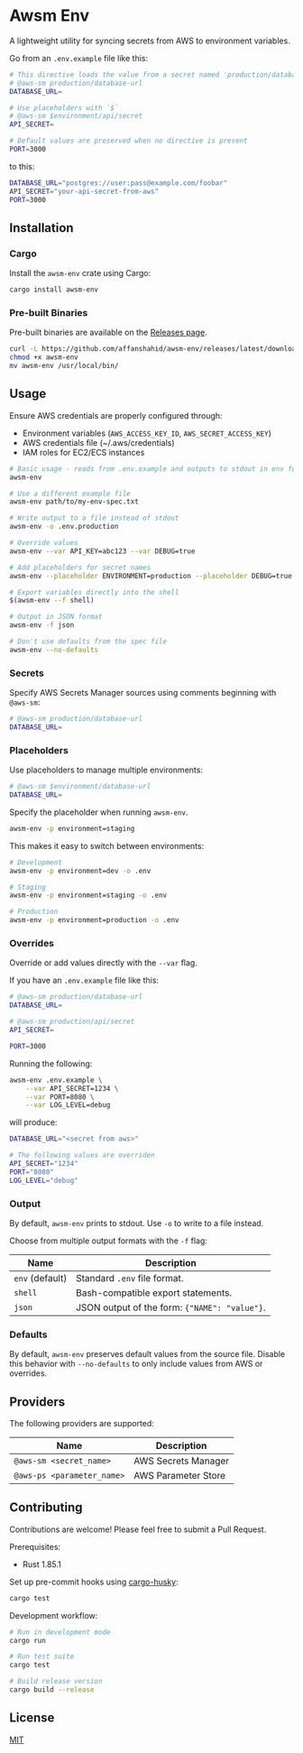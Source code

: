 # Awsm Env

A lightweight utility for syncing secrets from AWS to environment variables.

Go from an `.env.example` file like this:

```sh
# This directive loads the value from a secret named 'production/database-url'
# @aws-sm production/database-url
DATABASE_URL=

# Use placeholders with `$`
# @aws-sm $environment/api/secret
API_SECRET=

# Default values are preserved when no directive is present
PORT=3000
```

to this:

```sh
DATABASE_URL="postgres://user:pass@example.com/foobar"
API_SECRET="your-api-secret-from-aws"
PORT=3000
```

## Installation

### Cargo

Install the `awsm-env` crate using Cargo:

```sh
cargo install awsm-env
```

### Pre-built Binaries

Pre-built binaries are available on the [Releases page](https://github.com/affanshahid/awsm-env/releases).

```sh
curl -L https://github.com/affanshahid/awsm-env/releases/latest/download/awsm-env-x86_64-unknown-linux-gnu -o awsm-env
chmod +x awsm-env
mv awsm-env /usr/local/bin/
```

## Usage

Ensure AWS credentials are properly configured through:

- Environment variables (`AWS_ACCESS_KEY_ID`, `AWS_SECRET_ACCESS_KEY`)
- AWS credentials file (~/.aws/credentials)
- IAM roles for EC2/ECS instances

```bash
# Basic usage - reads from .env.example and outputs to stdout in env format
awsm-env

# Use a different example file
awsm-env path/to/my-env-spec.txt

# Write output to a file instead of stdout
awsm-env -o .env.production

# Override values
awsm-env --var API_KEY=abc123 --var DEBUG=true

# Add placeholders for secret names
awsm-env --placeholder ENVIRONMENT=production --placeholder DEBUG=true

# Export variables directly into the shell
$(awsm-env --f shell)

# Output in JSON format
awsm-env -f json

# Don't use defaults from the spec file
awsm-env --no-defaults
```

### Secrets

Specify AWS Secrets Manager sources using comments beginning with `@aws-sm`:

```sh
# @aws-sm production/database-url
DATABASE_URL=
```

### Placeholders

Use placeholders to manage multiple environments:

```sh
# @aws-sm $environment/database-url
DATABASE_URL=
```

Specify the placeholder when running `awsm-env`.

```sh
awsm-env -p environment=staging
```

This makes it easy to switch between environments:

```sh
# Development
awsm-env -p environment=dev -o .env

# Staging
awsm-env -p environment=staging -o .env

# Production
awsm-env -p environment=production -o .env
```

### Overrides

Override or add values directly with the `--var` flag.

If you have an `.env.example` file like this:

```sh
# @aws-sm production/database-url
DATABASE_URL=

# @aws-sm production/api/secret
API_SECRET=

PORT=3000
```

Running the following:

```sh
awsm-env .env.example \
    --var API_SECRET=1234 \
    --var PORT=8080 \
    --var LOG_LEVEL=debug
```

will produce:

```sh
DATABASE_URL="<secret from aws>"

# The following values are overriden
API_SECRET="1234"
PORT="8080"
LOG_LEVEL="debug"
```

### Output

By default, `awsm-env` prints to stdout. Use `-o` to write to a file instead.

Choose from multiple output formats with the `-f` flag:

| Name            | Description                                   |
| --------------- | --------------------------------------------- |
| `env` (default) | Standard `.env` file format.                  |
| `shell`         | Bash-compatible export statements.            |
| `json`          | JSON output of the form: `{"NAME": "value"}`. |

### Defaults

By default, `awsm-env` preserves default values from the source file. Disable this behavior with `--no-defaults` to only include values from AWS or overrides.

## Providers

The following providers are supported:

| Name                       | Description         |
| -------------------------- | ------------------- |
| `@aws-sm <secret_name>`    | AWS Secrets Manager |
| `@aws-ps <parameter_name>` | AWS Parameter Store |

## Contributing

Contributions are welcome! Please feel free to submit a Pull Request.

Prerequisites:

- Rust 1.85.1

Set up pre-commit hooks using [cargo-husky](https://github.com/rhysd/cargo-husky):

```sh
cargo test
```

Development workflow:

```sh
# Run in development mode
cargo run

# Run test suite
cargo test

# Build release version
cargo build --release
```

## License

[MIT](./LICENSE)
